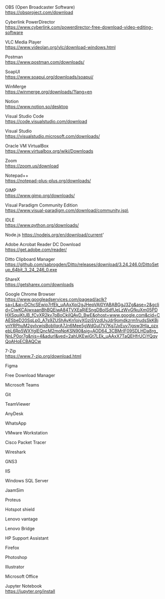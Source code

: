 OBS (Open Broadcaster Software)  <br>
https://obsproject.com/download

Cyberlink PowerDirector <br>
https://www.cyberlink.com/powerdirector-free-download-video-editing-software

VLC Media Player <br>
https://www.videolan.org/vlc/download-windows.html

Postman <br>
https://www.postman.com/downloads/

SoapUI <br>
https://www.soapui.org/downloads/soapui/

WinMerge <br>
https://winmerge.org/downloads/?lang=en

Notion <br>
https://www.notion.so/desktop

Visual Studio Code <br>
https://code.visualstudio.com/download

Visual Studio <br>
https://visualstudio.microsoft.com/downloads/

Oracle VM VirtualBox <br>
https://www.virtualbox.org/wiki/Downloads

Zoom <br>
https://zoom.us/download

Notepad++ <br>
https://notepad-plus-plus.org/downloads/

GIMP <br>
https://www.gimp.org/downloads/

Visual Paradigm Community Edition <br>
https://www.visual-paradigm.com/download/community.jsp\

IDLE <br>
https://www.python.org/downloads/

Node.js
https://nodejs.org/en/download/current'

Adobe Acrobat Reader DC Download <br>
https://get.adobe.com/reader/

Ditto Clipboard Manager <br>
https://github.com/sabrogden/Ditto/releases/download/3.24.246.0/DittoSetup_64bit_3_24_246_0.exe

ShareX <br>
https://getsharex.com/downloads

Google Chrome Browser <br>
https://www.googleadservices.com/pagead/aclk?sa=L&ai=DChcSEwio7rfEk_uAAxXpi2gJHepVAl0YABABGgJ3Zg&ase=2&gclid=CjwKCAjwxaanBhBQEiwA84TVXEaRjESngDBolSdfUeLzWvGfkuXm05PDHXSqujKtJB_fCvXR2kv7pBoCkjIQAvD_BwE&ohost=www.google.com&cid=CAESbeD20SqLp0_A7s9ZUShAyKn1ojyXGziSVzdUvJdr9omdkzrm1rudsSkKBjynYRPhuM2gvlvwjsBobIIqrA7Jn6Mee5gWdGuI7V7Kg7JxEuv7jgsw3Hla_ozxebL6Rp5WXYgIEQncM2mqNpKSN90&sig=AOD64_3CBMrlF09SDLHDa8rg_NnLP0or7g&nis=4&adurl&ved=2ahUKEwiGt7LEk_uAAxX7TaQEHfrUCjYQqyQoAHoECBAQCw

7-Zip <br>
https://www.7-zip.org/download.html

Figma <br>

Free Download Manager <br>

Microsoft Teams <br>

Git <br>

TeamViewer <br> 

AnyDesk <br>

WhatsApp <br>

VMware Workstation <br>

Cisco Packet Tracer <br>

Wireshark <br>

GNS3 <br>

IIS <br>

Windows SQL Server <br>

JaamSim <br>

Proteus <br>

Hotspot shield <br>

Lenovo vantage <br>

Lenovo Bridge <br>

HP Support Assistant <br>

Firefox <br>

Photoshop <br>

Illustrator <br>

Microsoft Office <br>

Jupyter Notebook <br>
https://jupyter.org/install

